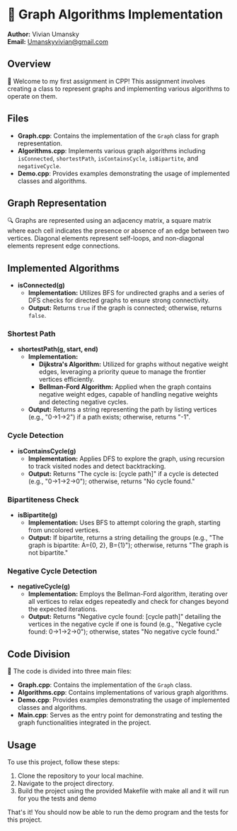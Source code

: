 # 🧮 Graph Algorithms Implementation

**Author:** Vivian Umansky  
**Email:** Umanskyvivian@gmail.com

## Overview

👋 Welcome to my first assignment in CPP! This assignment involves creating a class to represent graphs and implementing various algorithms to operate on them.

## Files

- **Graph.cpp**: Contains the implementation of the `Graph` class for graph representation.
- **Algorithms.cpp**: Implements various graph algorithms including `isConnected`, `shortestPath`, `isContainsCycle`, `isBipartite`, and `negativeCycle`.
- **Demo.cpp**: Provides examples demonstrating the usage of implemented classes and algorithms.

## Graph Representation

🔍 Graphs are represented using an adjacency matrix, a square matrix where each cell indicates the presence or absence of an edge between two vertices. Diagonal elements represent self-loops, and non-diagonal elements represent edge connections.

## Implemented Algorithms

- **isConnected(g)**
  - **Implementation:** Utilizes BFS for undirected graphs and a series of DFS checks for directed graphs to ensure strong connectivity.
  - **Output:** Returns `true` if the graph is connected; otherwise, returns `false`.
### Shortest Path

- **shortestPath(g, start, end)**
  - **Implementation:** 
    - **Dijkstra's Algorithm:** Utilized for graphs without negative weight edges, leveraging a priority queue to manage the frontier vertices efficiently.
    - **Bellman-Ford Algorithm:** Applied when the graph contains negative weight edges, capable of handling negative weights and detecting negative cycles.
  - **Output:** Returns a string representing the path by listing vertices (e.g., "0->1->2") if a path exists; otherwise, returns "-1".

### Cycle Detection

- **isContainsCycle(g)**
  - **Implementation:** Applies DFS to explore the graph, using recursion to track visited nodes and detect backtracking.
  - **Output:** Returns "The cycle is: [cycle path]" if a cycle is detected (e.g., "0->1->2->0"); otherwise, returns "No cycle found."

### Bipartiteness Check

- **isBipartite(g)**
  - **Implementation:** Uses BFS to attempt coloring the graph, starting from uncolored vertices.
  - **Output:** If bipartite, returns a string detailing the groups (e.g., "The graph is bipartite: A={0, 2}, B={1}"); otherwise, returns "The graph is not bipartite."

### Negative Cycle Detection

- **negativeCycle(g)**
  - **Implementation:** Employs the Bellman-Ford algorithm, iterating over all vertices to relax edges repeatedly and check for changes beyond the expected iterations.
  - **Output:** Returns "Negative cycle found: [cycle path]" detailing the vertices in the negative cycle if one is found (e.g., "Negative cycle found: 0->1->2->0"); otherwise, states "No negative cycle found."


## Code Division

🧩 The code is divided into three main files:

- **Graph.cpp**: Contains the implementation of the `Graph` class.
- **Algorithms.cpp**: Contains implementations of various graph algorithms.
- **Demo.cpp**: Provides examples demonstrating the usage of implemented classes and algorithms.
- **Main.cpp**: Serves as the entry point for demonstrating and testing the graph functionalities integrated in the project.


## Usage

To use this project, follow these steps:

1. Clone the repository to your local machine.
2. Navigate to the project directory.
3. Build the project using the provided Makefile with make all and it will run for you the tests and demo 
   

That's it! You should now be able to run the demo program and the tests for this project.
